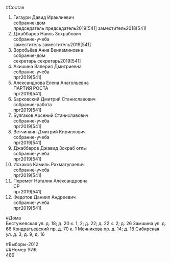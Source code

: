 #Состав  
1. Гигаури Давид Ираклиевич  
    собрание-дом  
    председатель председатель2019[541] заместитель2018[541]  
2. Джаббаров Наиль Зохрабович  
    собрание-учеба  
    заместитель заместитель2019[541]  
3. Воробьёва Анна Вениаминовна  
    собрание-дом  
    секретарь секретарь2019[541]  
4. Акишина Валерия Дмитриевна  
    собрание-учеба  
    прг2019[541]  
5. Александрова Елена Анатольевна  
    ПАРТИЯ РОСТА  
    прг2019[541]  
6. Барковский Дмитрий Станиславович  
    собрание-работа  
    прг2019[541]  
7. Булгаков Арсений Станиславович  
    собрание-учеба  
    прг2019[541]  
8. Ветчинкин Дмитрий Кириллович  
    собрание-учеба  
    прг2019[541]  
9. Джаббаров Джавид Зохраб оглы  
    собрание-учеба  
    прг2019[541]  
10. Исхаков Камиль Рахматулаевич  
    собрание-учеба  
    прг2019[541]  
11. Перемет Наталия Александровна  
    СР  
    прг2019[541]  
12. Федотов Даниил Андреевич  
    собрание-учеба  
    прг2019[541]  

#Дома  
Бестужевская ул. д. 18; д. 20 к. 1, 2; д. 22; д. 22 к. 2; д. 26 Замшина ул. д. 66 Кондратьевский пр. д. 70 к. 1 Мечникова пр. д. 14; д. 18 Сибирская ул. д. 3; д. 9; д. 16  
  
#Выборы-2012  
##Номер УИК  
466  
